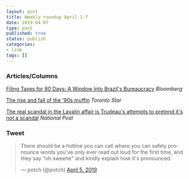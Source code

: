 ```yaml
---
layout: post
title: Weekly roundup April 1-7
date: 2019-04-07
type: post
published: true
status: publish
categories:
- link
tags: []
---
```


### Articles/Columns

[Filing Taxes for 80 Days: A Window Into Brazil's Bureaucracy](https://www.bloomberg.com/news/articles/2019-03-31/filing-taxes-for-80-days-a-window-into-brazil-s-bureaucracy "Filing Taxes for 80 Days: A Window Into Brazil's Bureaucracy. By David Biller") *Bloomberg*

[The rise and fall of the ’90s muffin](https://www.thestar.com/life/food_wine/2019/03/12/the-rise-and-fall-of-the-90s-muffin.html "The rise and fall of the ’90s muffin. By Karon Liu") *Toronto Star*

[The real scandal in the Lavalin affair is Trudeau's attempts to pretend it's not a scandal](https://nationalpost.com/opinion/andrew-coyne-the-real-scandal-in-the-lavalin-affair-is-trudeaus-attempts-to-pretend-its-not-a-scandal "Andrew Coyne: The real scandal in the Lavalin affair is Trudeau's attempts to pretend it's not a scandal") *National Post*

### Tweet

<blockquote class="twitter-tweet" data-lang="en"><p lang="en" dir="ltr">There should be a hotline you can call where you can safely pronounce words you&#39;ve only ever read out loud for the first time, and they say &quot;oh sweetie&quot; and kindly explain how it&#39;s pronounced.</p>&mdash; potch (@potch) <a href="https://twitter.com/potch/status/1114299634959044608?ref_src=twsrc%5Etfw">April 5, 2019</a></blockquote> <script async src="https://platform.twitter.com/widgets.js" charset="utf-8"></script> 
